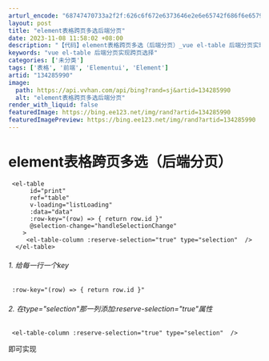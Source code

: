 ```yaml
---
arturl_encode: "68747470733a2f2f:626c6f672e6373646e2e6e65742f686f6e65796d6f6f6e5f2f:61727469636c652f64657461696c732f313334323835393930"
layout: post
title: "element表格跨页多选后端分页"
date: 2023-11-08 11:58:02 +08:00
description: "【代码】element表格跨页多选（后端分页）_vue el-table 后端分页实现跨页选择"
keywords: "vue el-table 后端分页实现跨页选择"
categories: ['未分类']
tags: ['表格', '前端', 'Elementui', 'Element']
artid: "134285990"
image:
  path: https://api.vvhan.com/api/bing?rand=sj&artid=134285990
  alt: "element表格跨页多选后端分页"
render_with_liquid: false
featuredImage: https://bing.ee123.net/img/rand?artid=134285990
featuredImagePreview: https://bing.ee123.net/img/rand?artid=134285990
---
```


# element表格跨页多选（后端分页）

```
 <el-table
      id="print"
      ref="table"
      v-loading="listLoading"
      :data="data"
      :row-key="(row) => { return row.id }"
      @selection-change="handleSelectionChange"
    >
     <el-table-column :reserve-selection="true" type="selection"  />
  </el-table>

```

###### 1. 给每一行一个key

```
 :row-key="(row) => { return row.id }"

```

###### 2. 在type="selection"那一列添加:reserve-selection="true"属性

```
 <el-table-column :reserve-selection="true" type="selection"  />

```

即可实现